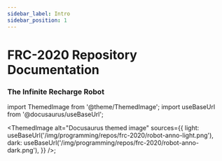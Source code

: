 ```yaml
---
sidebar_label: Intro
sidebar_position: 1
---
```


# FRC-2020 Repository Documentation

### The Infinite Recharge Robot

import ThemedImage from '@theme/ThemedImage';
import useBaseUrl from '@docusaurus/useBaseUrl';

<ThemedImage
alt="Docusaurus themed image"
sources={{
    light: useBaseUrl('/img/programming/repos/frc-2020/robot-anno-light.png'),
    dark: useBaseUrl('/img/programming/repos/frc-2020/robot-anno-dark.png'),
  }}
/>;
